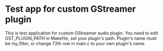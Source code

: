 # Test app for custom GStreamer plugin
This is test application for custom GStreamer audio plugin. You need to edit GST_PLUGIN_PATH in Makefile, set your plugin's path. Plugin's name must be my_filter, or change 72th row in main.c to your own plugin's name.